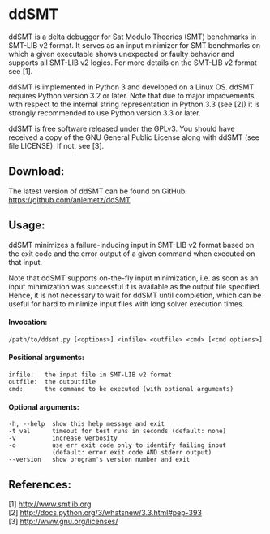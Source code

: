 ddSMT
===============================================================================

  ddSMT is a delta debugger for Sat Modulo Theories (SMT) benchmarks in
  SMT-LIB v2 format. It serves as an input minimizer for SMT benchmarks on
  which a given executable shows unexpected or faulty behavior and supports
  all SMT-LIB v2 logics. For more details on the SMT-LIB v2 format see [1].

  ddSMT is implemented in Python 3 and developed on a Linux OS. ddSMT requires
  Python version 3.2 or later. Note that due to major improvements with respect
  to the internal string representation in Python 3.3 (see [2]) it is strongly 
  recommended to use Python version 3.3 or later.

  ddSMT is free software released under the GPLv3. You should have received a
  copy of the GNU General Public License along with ddSMT (see file LICENSE).
  If not, see [3].


 Download:
-------------------------------------------------------------------------------

  The latest version of ddSMT can be found on GitHub:
  https://github.com/aniemetz/ddSMT
  

 Usage:
-------------------------------------------------------------------------------

  ddSMT minimizes a failure-inducing input in SMT-LIB v2 format based on the
  exit code and the error output of a given command when executed on that input.

  Note that ddSMT supports on-the-fly input minimization, i.e. as soon as an
  input minimization was successful it is available as the output file
  specified. Hence, it is not necessary to wait for ddSMT until completion,
  which can be useful for hard to minimize input files with long solver 
  execution times.


#### Invocation:
    
    /path/to/ddsmt.py [<options>] <infile> <outfile> <cmd> [<cmd options>]


#### Positional arguments:

    infile:   the input file in SMT-LIB v2 format  
    outfile:  the outputfile  
    cmd:      the command to be executed (with optional arguments)  

#### Optional arguments:

    -h, --help  show this help message and exit  
    -t val      timeout for test runs in seconds (default: none)  
    -v          increase verbosity  
    -o          use err exit code only to identify failing input
                (default: error exit code AND stderr output)  
    --version   show program's version number and exit  


 References:
-------------------------------------------------------------------------------

  [1] http://www.smtlib.org  
  [2] http://docs.python.org/3/whatsnew/3.3.html#pep-393  
  [3] http://www.gnu.org/licenses/  

